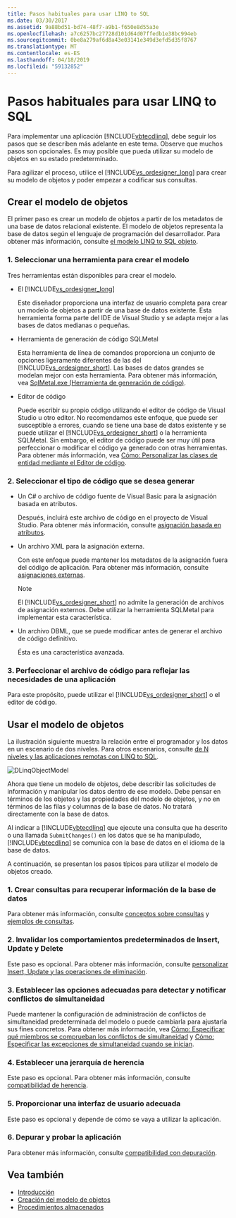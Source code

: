 ```yaml
---
title: Pasos habituales para usar LINQ to SQL
ms.date: 03/30/2017
ms.assetid: 9a88bd51-bd74-48f7-a9b1-f650e8d55a3e
ms.openlocfilehash: a7c6257bc27728d101d64d07ffedb1e38bc994eb
ms.sourcegitcommit: 0be8a279af6d8a43e03141e349d3efd5d35f8767
ms.translationtype: MT
ms.contentlocale: es-ES
ms.lasthandoff: 04/18/2019
ms.locfileid: "59132852"
---
```

# <a name="typical-steps-for-using-linq-to-sql"></a>Pasos habituales para usar LINQ to SQL
Para implementar una aplicación [!INCLUDE[vbtecdlinq](../../../../../../includes/vbtecdlinq-md.md)], debe seguir los pasos que se describen más adelante en este tema. Observe que muchos pasos son opcionales. Es muy posible que pueda utilizar su modelo de objetos en su estado predeterminado.  
  
 Para agilizar el proceso, utilice el [!INCLUDE[vs_ordesigner_long](../../../../../../includes/vs-ordesigner-long-md.md)] para crear su modelo de objetos y poder empezar a codificar sus consultas.  
  
## <a name="creating-the-object-model"></a>Crear el modelo de objetos  
 El primer paso es crear un modelo de objetos a partir de los metadatos de una base de datos relacional existente. El modelo de objetos representa la base de datos según el lenguaje de programación del desarrollador. Para obtener más información, consulte [el modelo LINQ to SQL objeto](../../../../../../docs/framework/data/adonet/sql/linq/the-linq-to-sql-object-model.md).  
  
### <a name="1-select-a-tool-to-create-the-model"></a>1. Seleccionar una herramienta para crear el modelo  
 Tres herramientas están disponibles para crear el modelo.  
  
-   El [!INCLUDE[vs_ordesigner_long](../../../../../../includes/vs-ordesigner-long-md.md)]  
  
     Este diseñador proporciona una interfaz de usuario completa para crear un modelo de objetos a partir de una base de datos existente. Esta herramienta forma parte del IDE de Visual Studio y se adapta mejor a las bases de datos medianas o pequeñas.  
  
-   Herramienta de generación de código SQLMetal  
  
     Esta herramienta de línea de comandos proporciona un conjunto de opciones ligeramente diferentes de las del [!INCLUDE[vs_ordesigner_short](../../../../../../includes/vs-ordesigner-short-md.md)]. Las bases de datos grandes se modelan mejor con esta herramienta. Para obtener más información, vea [SqlMetal.exe (Herramienta de generación de código)](../../../../../../docs/framework/tools/sqlmetal-exe-code-generation-tool.md).  
  
-   Editor de código  
  
     Puede escribir su propio código utilizando el editor de código de Visual Studio u otro editor. No recomendamos este enfoque, que puede ser susceptible a errores, cuando se tiene una base de datos existente y se puede utilizar el [!INCLUDE[vs_ordesigner_short](../../../../../../includes/vs-ordesigner-short-md.md)] o la herramienta SQLMetal. Sin embargo, el editor de código puede ser muy útil para perfeccionar o modificar el código ya generado con otras herramientas. Para obtener más información, vea [Cómo: Personalizar las clases de entidad mediante el Editor de código](../../../../../../docs/framework/data/adonet/sql/linq/how-to-customize-entity-classes-by-using-the-code-editor.md).  
  
### <a name="2-select-the-kind-of-code-you-want-to-generate"></a>2. Seleccionar el tipo de código que se desea generar  
  
-   Un C# o archivo de código fuente de Visual Basic para la asignación basada en atributos.  
  
     Después, incluirá este archivo de código en el proyecto de Visual Studio. Para obtener más información, consulte [asignación basada en atributos](../../../../../../docs/framework/data/adonet/sql/linq/attribute-based-mapping.md).  
  
-   Un archivo XML para la asignación externa.  
  
     Con este enfoque puede mantener los metadatos de la asignación fuera del código de aplicación. Para obtener más información, consulte [asignaciones externas](../../../../../../docs/framework/data/adonet/sql/linq/external-mapping.md).  
  
    > [!NOTE]
    >  El [!INCLUDE[vs_ordesigner_short](../../../../../../includes/vs-ordesigner-short-md.md)] no admite la generación de archivos de asignación externos. Debe utilizar la herramienta SQLMetal para implementar esta característica.  
  
-   Un archivo DBML, que se puede modificar antes de generar el archivo de código definitivo.  
  
     Ésta es una característica avanzada.  
  
### <a name="3-refine-the-code-file-to-reflect-the-needs-of-your-application"></a>3. Perfeccionar el archivo de código para reflejar las necesidades de una aplicación  
 Para este propósito, puede utilizar el [!INCLUDE[vs_ordesigner_short](../../../../../../includes/vs-ordesigner-short-md.md)] o el editor de código.  
  
## <a name="using-the-object-model"></a>Usar el modelo de objetos  
 La ilustración siguiente muestra la relación entre el programador y los datos en un escenario de dos niveles. Para otros escenarios, consulte [de N niveles y las aplicaciones remotas con LINQ to SQL](../../../../../../docs/framework/data/adonet/sql/linq/n-tier-and-remote-applications-with-linq-to-sql.md).  
  
 ![DLinqObjectModel](../../../../../../docs/framework/data/adonet/sql/linq/media/dlinqobjectmodel.png "DLinqObjectModel")  
  
 Ahora que tiene un modelo de objetos, debe describir las solicitudes de información y manipular los datos dentro de ese modelo. Debe pensar en términos de los objetos y las propiedades del modelo de objetos, y no en términos de las filas y columnas de la base de datos. No tratará directamente con la base de datos.  
  
 Al indicar a [!INCLUDE[vbtecdlinq](../../../../../../includes/vbtecdlinq-md.md)] que ejecute una consulta que ha descrito o una llamada `SubmitChanges()` en los datos que se ha manipulado, [!INCLUDE[vbtecdlinq](../../../../../../includes/vbtecdlinq-md.md)] se comunica con la base de datos en el idioma de la base de datos.  
  
 A continuación, se presentan los pasos típicos para utilizar el modelo de objetos creado.  
  
### <a name="1-create-queries-to-retrieve-information-from-the-database"></a>1. Crear consultas para recuperar información de la base de datos  
 Para obtener más información, consulte [conceptos sobre consultas](../../../../../../docs/framework/data/adonet/sql/linq/query-concepts.md) y [ejemplos de consultas](../../../../../../docs/framework/data/adonet/sql/linq/query-examples.md).  
  
### <a name="2-override-default-behaviors-for-insert-update-and-delete"></a>2. Invalidar los comportamientos predeterminados de Insert, Update y Delete  
 Este paso es opcional. Para obtener más información, consulte [personalizar Insert, Update y las operaciones de eliminación](../../../../../../docs/framework/data/adonet/sql/linq/customizing-insert-update-and-delete-operations.md).  
  
### <a name="3-set-appropriate-options-to-detect-and-report-concurrency-conflicts"></a>3. Establecer las opciones adecuadas para detectar y notificar conflictos de simultaneidad  
 Puede mantener la configuración de administración de conflictos de simultaneidad predeterminada del modelo o puede cambiarla para ajustarla sus fines concretos. Para obtener más información, vea [Cómo: Especificar qué miembros se comprueban los conflictos de simultaneidad](../../../../../../docs/framework/data/adonet/sql/linq/how-to-specify-which-members-are-tested-for-concurrency-conflicts.md) y [Cómo: Especificar las excepciones de simultaneidad cuando se inician](../../../../../../docs/framework/data/adonet/sql/linq/how-to-specify-when-concurrency-exceptions-are-thrown.md).  
  
### <a name="4-establish-an-inheritance-hierarchy"></a>4. Establecer una jerarquía de herencia  
 Este paso es opcional. Para obtener más información, consulte [compatibilidad de herencia](../../../../../../docs/framework/data/adonet/sql/linq/inheritance-support.md).  
  
### <a name="5-provide-an-appropriate-user-interface"></a>5. Proporcionar una interfaz de usuario adecuada  
 Este paso es opcional y depende de cómo se vaya a utilizar la aplicación.  
  
### <a name="6-debug-and-test-your-application"></a>6. Depurar y probar la aplicación  
 Para obtener más información, consulte [compatibilidad con depuración](../../../../../../docs/framework/data/adonet/sql/linq/debugging-support.md).  
  
## <a name="see-also"></a>Vea también

- [Introducción](../../../../../../docs/framework/data/adonet/sql/linq/getting-started.md)
- [Creación del modelo de objetos](../../../../../../docs/framework/data/adonet/sql/linq/creating-the-object-model.md)
- [Procedimientos almacenados](../../../../../../docs/framework/data/adonet/sql/linq/stored-procedures.md)
